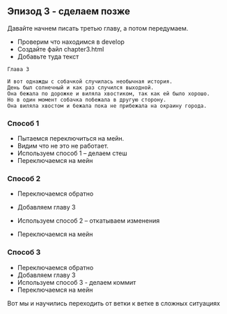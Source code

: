 ## Эпизод 3 - сделаем позже

Давайте начнем писать третью главу, а потом передумаем.

- Проверим что находимся в develop
- Создайте файл chapter3.html
- Добавьте туда текст

```
Глава 3

И вот однажды с собачкой случилась необычная история. 
День был солнечный и как раз случился выходной. 
Она бежала по дорожке и виляла хвостиком, так как ей было хорошо. 
Но в один момент собачка побежала в другую сторону. 
Она виляла хвостом и бежала пока не прибежала на окраину города.

```

### Способ 1

- Пытаемся переключиться на мейн. 
- Видим что не это не работает. 
- Используем способ 1 – делаем стеш
- Переключаемся на мейн

### Способ 2

- Переключаемся обратно
- Добавляем главу 3
- Используем способ 2 – откатываем изменения

- Переключаемся на мейн

### Способ 3

- Переключаемся обратно
- Добавляем главу 3
- Используем способ 3 - делаем коммит
- Переключаемся на мейн

Вот мы и научились переходить от ветки к ветке в сложных ситуациях
